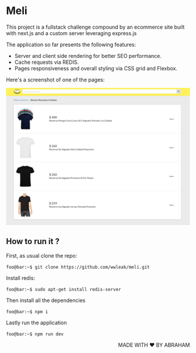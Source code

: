 # Meli

This project is a fullstack challenge compound by an ecommerce site built with next.js and a custom server leveraging express.js

The application so far presents the following features:

<ul>
<li>Server and client side rendering for better SEO performance.</li>
<li>Cache requests via REDIS.</li>
<li>Pages responsiveness and overall styling via CSS grid and Flexbox.</li>
</ul>

Here's a screenshot of one of the pages:

<p align="center">
  <img src="./meli.png" alt="snapshot" />  
</p>

## How to run it ?

First, as usual clone the repo:

```console
foo@bar:~$ git clone https://github.com/wwleak/meli.git
```
Install redis:

```
foo@bar:~$ sudo apt-get install redis-server
```

Then install all the dependencies

```console
foo@bar:~$ npm i
```
Lastly run the application

```console
foo@bar:~$ npm run dev
```

<p align="right">MADE WITH ❤ BY ABRAHAM</p>
